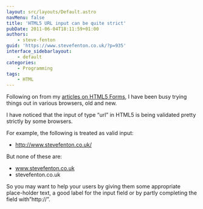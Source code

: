 ```yaml
---
layout: src/layouts/Default.astro
navMenu: false
title: 'HTML5 URL input can be quite strict'
pubDate: 2011-06-04T18:11:59+01:00
authors:
    - steve-fenton
guid: 'https://www.stevefenton.co.uk/?p=935'
interface_sidebarlayout:
    - default
categories:
    - Programming
tags:
    - HTML
---
```


Following on from my [articles on HTML5 Forms](/2011/05/HTML-5-Forms-Summary/), I have been busy trying things out in various browsers, old and new.

I have noticed that the input of type “url” in HTML5 is being validated pretty strictly by some browsers.

For example, the following is treated as valid input:

- http://www.stevefenton.co.uk/

But none of these are:

- www.stevefenton.co.uk
- stevefenton.co.uk

So you may want to help your users by giving them some appropriate place-holder text, a good label for the input field or by partly completing the field with”http://”.